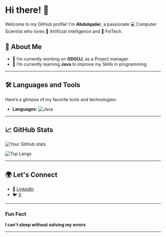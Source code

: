 # Hi there! 👋

Welcome to my GitHub profile! I'm **Abdulqader**, a passionate 💻 Computer Scientist who loves 🤖 Artificial intelligence and 💸 FinTech.

## 🚀 **About Me**

- 🔭 I’m currently working on **GDGUJ**, as a Project manager.
- 🌱 I’m currently learning **Java** to improve my Skills in programming.

---

## 🛠 **Languages and Tools**

Here’s a glimpse of my favorite tools and technologies:

- **Languages**: ![Java](https://img.shields.io/badge/-Java-F7DF1E?style=flat-square&logo=java&logoColor=black)

---

## 📈 **GitHub Stats**

![Your GitHub stats](https://github-readme-stats.vercel.app/api?username=abdulqader-atif&show_icons=true&theme=radical)

![Top Langs](https://github-readme-stats.vercel.app/api/top-langs/?username=abdulqader-atif)

---

## 🌍 **Let's Connect**

- 💼 [LinkedIn](linkedin.com/in/abdulqaderatif)
- 🐦 [X](https://x.com/abdulqader_atif)

---


### **Fun Fact**

**I can't sleep without solving my errors** 

---


